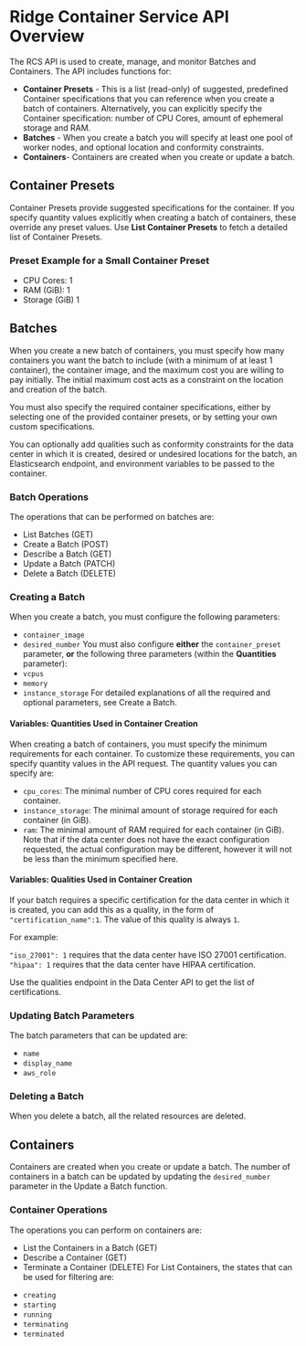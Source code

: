 ﻿# Ridge Container Service API Overview
The RCS API is used to create, manage, and monitor Batches and Containers. The API includes functions for:
-  **Container Presets** - This is a list (read-only) of suggested, predefined Container specifications that you can reference when you create a batch of containers. Alternatively, you can explicitly specify the Container specification: number of CPU Cores, amount of ephemeral storage and RAM.
-  **Batches** - When you create a batch you will specify at least one pool of worker nodes, and optional location and conformity constraints.
-  **Containers**- Containers are created when you create or update a batch.

## Container Presets
Container Presets provide suggested specifications for the container. If you specify quantity values explicitly when creating a batch of containers, these override any preset values.
Use **List Container Presets**  to fetch a detailed list of Container Presets.

### Preset Example for a Small Container Preset
 - CPU Cores: 1
 - RAM (GiB): 1
 - Storage (GiB) 1

## Batches
When you create a new batch of containers, you must specify how many containers you want the batch to include (with a minimum of at least 1 container), the container image, and the maximum cost you are willing to pay initially. The initial maximum cost acts as a constraint on the location and creation of the batch.

You must also specify the required container specifications, either by selecting one of the provided container presets, or by setting your own custom specifications.

You can optionally add qualities such as conformity constraints for the data center in which it is created, desired or undesired locations for the batch, an Elasticsearch endpoint, and environment variables to be passed to the container.

### Batch Operations
The operations that can be performed on batches are:
* List Batches (GET)
* Create a Batch (POST)
* Describe a Batch (GET)
* Update a Batch (PATCH)
* Delete a Batch (DELETE)

### Creating a Batch
When you create a batch, you must configure the following parameters:
- `container_image`
- `desired_number`
You must also configure **either** the `container_preset` parameter, **or** the following three parameters (within the **Quantities** parameter):
- `vcpus`
- `memory`
- `instance_storage`
For detailed explanations of all the required and optional parameters, see Create a Batch.

#### Variables: Quantities Used in Container Creation
When creating a batch of containers, you must specify the minimum requirements for each container. To customize these requirements, you can specify quantity values in the API request.
The quantity values you can specify are:
* `cpu_cores`: The minimal number of CPU cores required for each container.
* `instance_storage`: The minimal amount of storage required for each container (in GiB).
* `ram`: The minimal amount of RAM required for each container (in GiB).
Note that if the data center does not have the exact configuration requested, the actual configuration may be different, however it will not be less than the minimum specified here.

#### Variables: Qualities Used in Container Creation
If your batch requires a specific certification for the data center in which it is created, you can add this as a quality, in the form of `"certification_name":1`. The value of this quality is always `1`.


For example:


`"iso_27001": 1` requires that the data center have ISO 27001 certification.
`"hipaa": 1` requires that the data center have HIPAA certification.


Use the qualities endpoint in the Data Center API to get the list of certifications.

### Updating Batch Parameters
The batch parameters that can be updated are:
- `name`
- `display_name`
- `aws_role`

### Deleting a Batch
When you delete a batch, all the related resources are deleted.

## Containers
Containers are created when you create or update a batch. The number of containers in a batch can be updated by updating the `desired_number` parameter in the Update a Batch function.

### Container Operations
The operations you can perform on containers are:
* List the Containers in a Batch (GET)
* Describe a Container (GET)
* Terminate a Container (DELETE)
For List Containers, the states that can be used for filtering are:
- `creating`
- `starting`
- `running`
- `terminating`
- `terminated`
